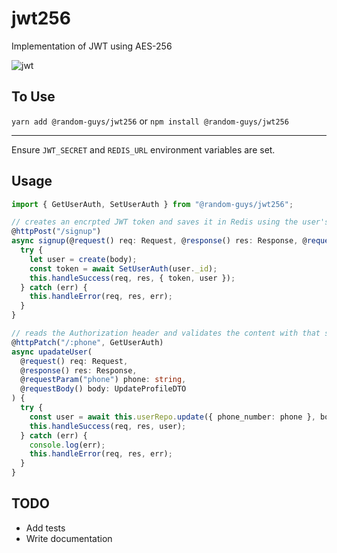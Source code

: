 # jwt256

Implementation of JWT using AES-256

![jwt](https://cdn.auth0.com/blog/jwtalgos/logo.png)

## To Use

`yarn add @random-guys/jwt256` or `npm install @random-guys/jwt256`

---

Ensure `JWT_SECRET` and `REDIS_URL` environment variables are set.

## Usage

```ts
import { GetUserAuth, SetUserAuth } from "@random-guys/jwt256";

// creates an encrpted JWT token and saves it in Redis using the user's id.
@httpPost("/signup")
async signup(@request() req: Request, @response() res: Response, @requestBody(), body: SignupDTO) {
  try {
    let user = create(body);
    const token = await SetUserAuth(user._id);
    this.handleSuccess(req, res, { token, user });
  } catch (err) {
    this.handleError(req, res, err);
  }
}

// reads the Authorization header and validates the content with that stored in Redis
@httpPatch("/:phone", GetUserAuth)
async upadateUser(
  @request() req: Request,
  @response() res: Response,
  @requestParam("phone") phone: string,
  @requestBody() body: UpdateProfileDTO
) {
  try {
    const user = await this.userRepo.update({ phone_number: phone }, body);
    this.handleSuccess(req, res, user);
  } catch (err) {
    console.log(err);
    this.handleError(req, res, err);
  }
}

```

## TODO

- Add tests
- Write documentation
